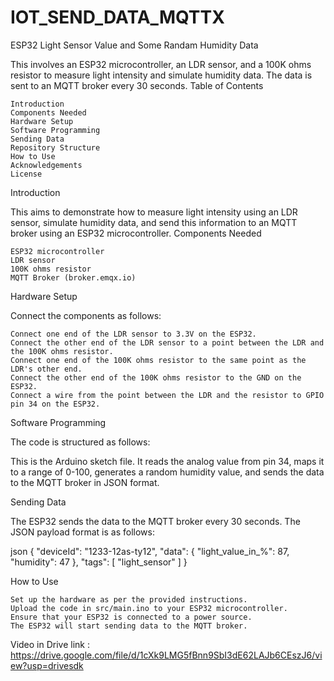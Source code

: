 # IOT_SEND_DATA_MQTTX
ESP32 Light Sensor Value and Some Randam Humidity Data 

This involves an ESP32 microcontroller, an LDR sensor, and a 100K ohms resistor to measure light intensity and simulate humidity data. The data is sent to an MQTT broker every 30 seconds.
Table of Contents

    Introduction
    Components Needed
    Hardware Setup
    Software Programming
    Sending Data
    Repository Structure
    How to Use
    Acknowledgements
    License

Introduction

This aims to demonstrate how to measure light intensity using an LDR sensor, simulate humidity data, and send this information to an MQTT broker using an ESP32 microcontroller.
Components Needed

    ESP32 microcontroller
    LDR sensor
    100K ohms resistor
    MQTT Broker (broker.emqx.io)

Hardware Setup

Connect the components as follows:

    Connect one end of the LDR sensor to 3.3V on the ESP32.
    Connect the other end of the LDR sensor to a point between the LDR and the 100K ohms resistor.
    Connect one end of the 100K ohms resistor to the same point as the LDR's other end.
    Connect the other end of the 100K ohms resistor to the GND on the ESP32.
    Connect a wire from the point between the LDR and the resistor to GPIO pin 34 on the ESP32.

Software Programming

The code is structured as follows:

  This is the Arduino sketch file. It reads the analog value from pin 34, maps it to a range of 0-100, generates a random humidity value, and sends the data to the MQTT broker in JSON format.

Sending Data

The ESP32 sends the data to the MQTT broker every 30 seconds. The JSON payload format is as follows:

json
{
  "deviceId": "1233-12as-ty12",
  "data": {
    "light_value_in_%": 87,
    "humidity": 47
  },
  "tags": [
    "light_sensor"
  ]
}


How to Use

    Set up the hardware as per the provided instructions.
    Upload the code in src/main.ino to your ESP32 microcontroller.
    Ensure that your ESP32 is connected to a power source.
    The ESP32 will start sending data to the MQTT broker.

Video in Drive link : https://drive.google.com/file/d/1cXk9LMG5fBnn9SbI3dE62LAJb6CEszJ6/view?usp=drivesdk
